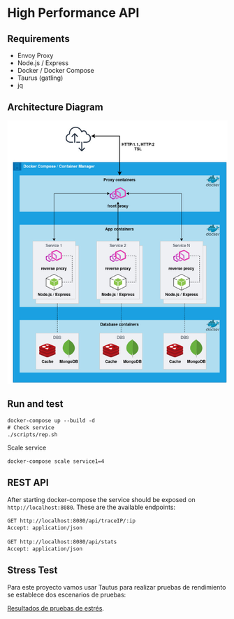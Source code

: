 # High Performance API
## Requirements
- Envoy Proxy
- Node.js / Express
- Docker / Docker Compose
- Taurus (gatling)
- jq
## Architecture Diagram
![architecture](./img/hp-architecture.jpg)

## Run and test
```shell
docker-compose up --build -d
# Check service
./scripts/rep.sh 
```
Scale service
```commandline
docker-compose scale service1=4
```

## REST API
After starting docker-compose the service should be exposed on `http://localhost:8080`. These are the available endpoints:
```http request
GET http://localhost:8080/api/traceIP/:ip
Accept: application/json

GET http://localhost:8080/api/stats
Accept: application/json
```

## Stress Test
Para este proyecto vamos usar Tautus para realizar pruebas de rendimiento se establece dos escenarios de pruebas:

[Resultados de pruebas de estrés](./another-page.html).
